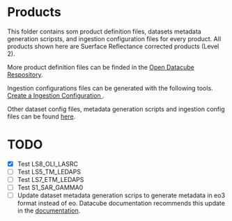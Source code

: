 # Products

This folder contains som product definition files, datasets metadata generation scripsts, and ingestion configuration files for every product. All products shown here are Suerface Reflectance corrected products (Level 2).

More product definition files can be finded in the [Open Datacube Respository](https://github.com/opendatacube/datacube-dataset-config/blob/master/products/ls_usgs_sr_scene.yaml).

Ingestion configurations files can be generated with the following tools. [Create a Ingestion Configuration
](http://ec2-52-201-154-0.compute-1.amazonaws.com/data_cube_manager/ingestion).

Other dataset config files, metadata generation scripts and ingestion config files can be found [here](https://github.com/opendatacube/datacube-dataset-config).

# TODO

- [x] Test LS8_OLI_LASRC
- [ ] Test LS5_TM_LEDAPS
- [ ] Test LS7_ETM_LEDAPS
- [ ] Test S1_SAR_GAMMA0
- [ ] Update dataset metadata generation scrips to generate metadata in eo3 format instead of eo. Datacube documentation recommends this update in the [documentation](https://datacube-core.readthedocs.io/en/latest/ops/dataset_documents.html#dataset-metadata-doc-eo3).